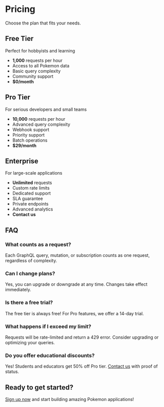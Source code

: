 # Pricing

Choose the plan that fits your needs.

## Free Tier

Perfect for hobbyists and learning

- **1,000** requests per hour
- Access to all Pokemon data
- Basic query complexity
- Community support
- **$0/month**

## Pro Tier

For serious developers and small teams

- **10,000** requests per hour
- Advanced query complexity
- Webhook support
- Priority support
- Batch operations
- **$29/month**

## Enterprise

For large-scale applications

- **Unlimited** requests
- Custom rate limits
- Dedicated support
- SLA guarantee
- Private endpoints
- Advanced analytics
- **Contact us**

## FAQ

### What counts as a request?
Each GraphQL query, mutation, or subscription counts as one request, regardless of complexity.

### Can I change plans?
Yes, you can upgrade or downgrade at any time. Changes take effect immediately.

### Is there a free trial?
The free tier is always free! For Pro features, we offer a 14-day trial.

### What happens if I exceed my limit?
Requests will be rate-limited and return a 429 error. Consider upgrading or optimizing your queries.

### Do you offer educational discounts?
Yes! Students and educators get 50% off Pro tier. [Contact us](mailto:education@pokemon-api.com) with proof of status.

## Ready to get started?

[Sign up now](https://pokemon-api.example.com/signup) and start building amazing Pokemon applications!